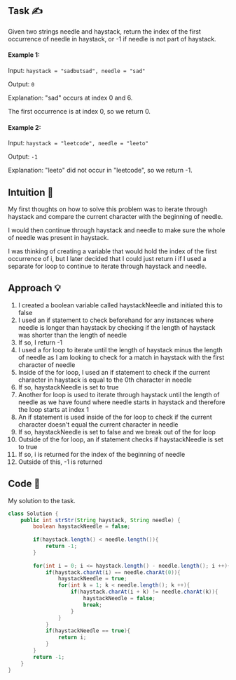 ## Task ✍
Given two strings needle and haystack, return the index of the first occurrence of needle in haystack, or -1 if needle is not part of haystack.

#### Example 1:
Input: ```haystack = "sadbutsad", needle = "sad"```

Output: ```0```

Explanation: "sad" occurs at index 0 and 6.

The first occurrence is at index 0, so we return 0.

#### Example 2:
Input: ```haystack = "leetcode", needle = "leeto"```

Output: ```-1```

Explanation: "leeto" did not occur in "leetcode", so we return -1.

## Intuition 💬
<!-- Describe your first thoughts on how to solve this problem. -->
My first thoughts on how to solve this problem was to iterate through haystack and compare the current character with the beginning of needle.

I would then continue through haystack and needle to make sure the whole of needle was present in haystack. 

I was thinking of creating a variable that would hold the index of the first occurrence of i, but I later decided that I could just return i if I used a separate for loop to continue to iterate through haystack and needle.

## Approach 💡
<!-- Describe your approach to solving the problem. -->
1. I created a boolean variable called haystackNeedle and initiated this to false
2. I used an if statement to check beforehand for any instances where needle is longer than haystack by checking if the length of haystack was shorter than the length of needle
3. If so, I return -1
4. I used a for loop to iterate until the length of haystack minus the length of needle as I am looking to check for a match in haystack with the first character of needle
5. Inside of the for loop, I used an if statement to check if the current character in haystack is equal to the 0th character in needle
6. If so, haystackNeedle is set to true
7. Another for loop is used to iterate through haystack until the length of needle as we have found where needle starts in haystack and therefore the loop starts at index 1
8. An if statement is used inside of the for loop to check if the current character doesn't equal the current character in needle
9. If so, haystackNeedle is set to false and we break out of the for loop
10. Outside of the for loop, an if statement checks if haystackNeedle is set to true
11. If so, i is returned for the index of the beginning of needle
12. Outside of this, -1 is returned

## Code 📝
My solution to the task.
```java
class Solution {
    public int strStr(String haystack, String needle) {
        boolean haystackNeedle = false;
        
        if(haystack.length() < needle.length()){
            return -1;
        }
        
        for(int i = 0; i <= haystack.length() - needle.length(); i ++){
            if(haystack.charAt(i) == needle.charAt(0)){
                haystackNeedle = true;
                for(int k = 1; k < needle.length(); k ++){
                    if(haystack.charAt(i + k) != needle.charAt(k)){
                        haystackNeedle = false;
                        break;
                    }
                }
            }
            if(haystackNeedle == true){
                return i;
            }
        }
        return -1;
    }
}
```
